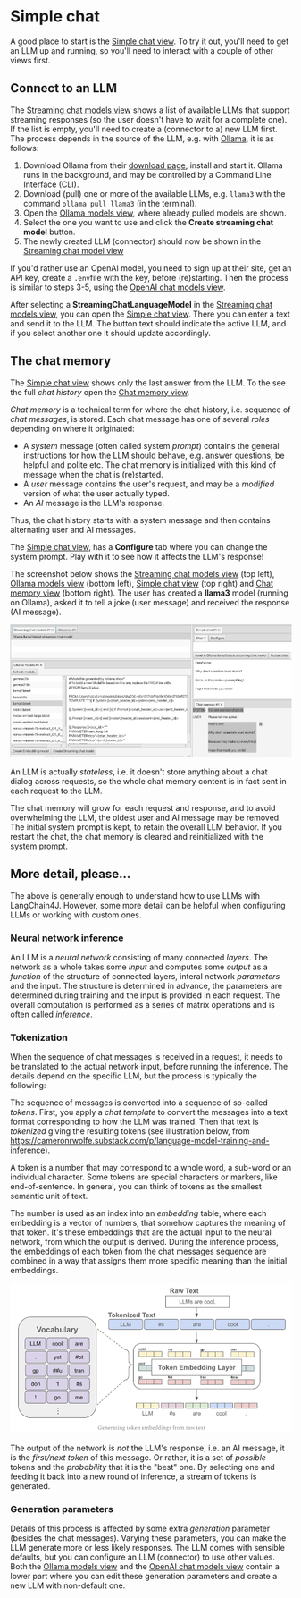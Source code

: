 # Simple chat

A good place to start is the [Simple chat view](no.kantega.llm.fx.SimpleChatView:/views/no.kantega.llm.fx.SimpleChatView.md). To try it out, you'll need to get an LLM up and running, so you'll need to interact with a couple of other views first.

## Connect to an LLM

The [Streaming chat models view](no.kantega.llm.fx.StreamingChatLanguageModelsView:/views/no.kantega.llm.fx.StreamingChatLanguageModelsView.md) shows a list of available LLMs that support streaming responses (so the user doesn't have to wait for a complete one). If the list is empty, you'll need to create a (connector to a) new LLM first. The process depends in the source of the LLM, e.g. with [Ollama](https://ollama.com/), it is as follows:

1. Download Ollama from their [download page](https://ollama.com/download), install and start it. Ollama runs in the background, and may be controlled by a Command Line Interface (CLI).
3. Download (pull) one or more of the available LLMs, e.g. `llama3` with the command `ollama pull llama3` (in the terminal).
4. Open the [Ollama models view](no.kantega.llm.fx.OllamaModelsView:/views/no.kantega.llm.fx.OllamaModelsView.md), where already pulled models are shown.
5. Select the one you want to use and click the **Create streaming chat model** button.
6. The newly created LLM (connector) should now be shown in the [Streaming chat model view](no.kantega.llm.fx.StreamingChatLanguageModelsView:/views/no.kantega.llm.fx.StreamingChatLanguageModelsView.md)

If you'd rather use an OpenAI model, you need to sign up at their site, get an API key, create a `.env`file with the key, before (re)starting. Then the process is similar to steps 3-5, using the [OpenAI chat models view](no.kantega.llm.fx.OpenaiChatModelsView:/views/no.kantega.llm.fx.OpenaiChatModelsView.md).

After selecting a **StreamingChatLanguageModel** in the [Streaming chat models view](no.kantega.llm.fx.StreamingChatLanguageModelsView:/views/no.kantega.llm.fx.StreamingChatLanguageModelsView.md), you can open the [Simple chat view](no.kantega.llm.fx.SimpleChatView:/views/no.kantega.llm.fx.SimpleChatView.md). There you can enter a text and send it to the LLM. The button text should indicate the active LLM, and if you select another one it should update accordingly.

## The chat memory

The [Simple chat view](no.kantega.llm.fx.SimpleChatView:/views/no.kantega.llm.fx.SimpleChatView.md) shows only the last answer from the LLM. To the see the full *chat history* open the [Chat memory view](no.kantega.llm.fx.ChatMemoryView:/views/no.kantega.llm.fx.ChatMemoryView.md).

*Chat memory* is a technical term for where the chat history, i.e. sequence of *chat messages*, is stored. Each chat message has one of several *roles* depending on where it originated:

* A *system* message (often called system *prompt*) contains the general instructions for how the LLM should behave, e.g. answer questions, be helpful and polite etc. The chat memory is initialized with this kind of message when the chat is (re)started.
* A *user* message contains the user's request, and may be a *modified* version of what the user actually typed.
* An *AI* message is the LLM's response.

Thus, the chat history starts with a system message and then contains alternating user and AI messages.

The [Simple chat view](no.kantega.llm.fx.SimpleChatView:/views/no.kantega.llm.fx.SimpleChatView.md), has a **Configure** tab where you can change the system prompt. Play with it to see how it affects the LLM's response!

The screenshot below shows the [Streaming chat models view](no.kantega.llm.fx.StreamingChatLanguageModelsView:/views/no.kantega.llm.fx.StreamingChatLanguageModelsView.md) (top left), [Ollama models view](no.kantega.llm.fx.OllamaModelsView:/views/no.kantega.llm.fx.OllamaModelsView.md) (bottom left), [Simple chat view](no.kantega.llm.fx.SimpleChatView:/views/no.kantega.llm.fx.SimpleChatView.md) (top right) and [Chat memory view](no.kantega.llm.fx.ChatMemoryView:/views/no.kantega.llm.fx.ChatMemoryView.md) (bottom right). The user has created a **llama3** model (running on Ollama), asked it to tell a joke (user message) and received the response (AI message).

![](simple-chat-view.png)

An LLM is actually *stateless*, i.e. it doesn't store anything about a chat dialog across requests, so the whole chat memory content is in fact sent in each request to the LLM.

The chat memory will grow for each request and response, and to avoid overwhelming the LLM, the oldest user and AI message may be removed. The initial system prompt is kept, to retain the overall LLM behavior. If you restart the chat, the chat memory is cleared and reinitialized with the system prompt.

## More detail, please...

The above is generally enough to understand how to use LLMs with LangChain4J. However, some more detail can be helpful when configuring LLMs or working with custom ones. 

### Neural network inference

An LLM is a *neural network* consisting of many connected *layers*. The network as a whole takes some *input* and computes some *output* as a *function* of the structure of connected layers, interal network *parameters* and the input. The structure is determined in advance, the parameters are determined during training and the input is provided in each request. The overall computation is performed as a series of matrix operations and is often called *inference*.

### Tokenization

When the sequence of chat messages is received in a request, it needs to be translated to the actual network input, before running the inference. The details depend on the specific LLM, but the process is typically the following:

The sequence of messages is converted into a sequence of so-called *tokens*. First, you apply a *chat template* to convert the messages into a text format corresponding to how the LLM was trained. Then that text is *tokenized* giving the resulting tokens (see illustration below, from https://cameronrwolfe.substack.com/p/language-model-training-and-inference).

A token is a number that may correspond to a whole word, a sub-word or an individual character. Some tokens are special characters or markers, like end-of-sentence. In general, you can think of tokens as the smallest semantic unit of text.

The number is used as an index into an *embedding* table, where each embedding is a vector of numbers, that somehow captures the meaning of that token. It's these embeddings that are the actual input to the neural network, from which the output is derived. During the inference process, the embeddings of each token from the chat messages sequence are combined in a way that assigns them more specific meaning than the initial embeddings.

![](tokenization.png)

The output of the network is *not* the LLM's response, i.e. an AI message, it is the *first/next token* of this message. Or rather, it is a set of *possible* tokens and the *probability* that it is the "best" one. By selecting one and feeding it back into a new round of inference, a stream of tokens is generated.

### Generation parameters

Details of this process is affected by some extra *generation* parameter (besides the chat messages). Varying these parameters, you can make the LLM generate more or less likely responses. The LLM comes with sensible defaults, but you can configure an LLM (connector) to use other values. Both the [Ollama models view](no.kantega.llm.fx.OllamaModelsView:/views/no.kantega.llm.fx.OllamaModelsView.md) and the [OpenAI chat models view](no.kantega.llm.fx.OpenaiChatModelsView:/views/no.kantega.llm.fx.OpenaiChatModelsView.md) contain a lower part where you can edit these generation parameters and create a new LLM with non-default one.
